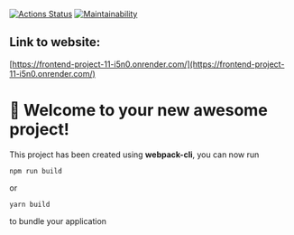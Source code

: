 [![Actions Status](https://github.com/Walle1997/frontend-project-11/actions/workflows/hexlet-check.yml/badge.svg)](https://github.com/Walle1997/frontend-project-11/actions)
[![Maintainability](https://api.codeclimate.com/v1/badges/0fa677088a3c75586629/maintainability)](https://codeclimate.com/github/Walle1997/frontend-project-11/maintainability)
## Link to website:
[https://frontend-project-11-i5n0.onrender.com/](https://frontend-project-11-i5n0.onrender.com/)


# 🚀 Welcome to your new awesome project!

This project has been created using **webpack-cli**, you can now run

```
npm run build
```

or

```
yarn build
```

to bundle your application
